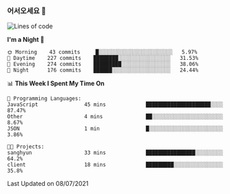 ### 어서오세요 👋

<!--START_SECTION:waka-->
![Lines of code](https://img.shields.io/badge/From%20Hello%20World%20I%27ve%20Written-375386%20lines%20of%20code-blue)

**I'm a Night 🦉** 

```text
🌞 Morning    43 commits     █░░░░░░░░░░░░░░░░░░░░░░░░   5.97% 
🌆 Daytime    227 commits    ████████░░░░░░░░░░░░░░░░░   31.53% 
🌃 Evening    274 commits    █████████░░░░░░░░░░░░░░░░   38.06% 
🌙 Night      176 commits    ██████░░░░░░░░░░░░░░░░░░░   24.44%

```


📊 **This Week I Spent My Time On** 

```text
💬 Programming Languages: 
JavaScript               45 mins             █████████████████████░░░░   87.47% 
Other                    4 mins              ██░░░░░░░░░░░░░░░░░░░░░░░   8.67% 
JSON                     1 min               █░░░░░░░░░░░░░░░░░░░░░░░░   3.86%

🐱‍💻 Projects: 
sanghyun                 33 mins             ████████████████░░░░░░░░░   64.2% 
client                   18 mins             █████████░░░░░░░░░░░░░░░░   35.8%

```


 Last Updated on 08/07/2021
<!--END_SECTION:waka-->
